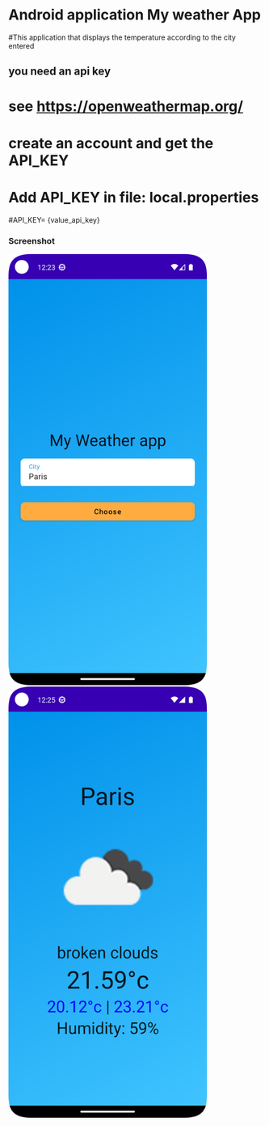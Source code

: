 # Android application My weather App 

#This application that displays the temperature according to the city entered

## you need an api key
# see https://openweathermap.org/
# create an account and get the API_KEY
# Add API_KEY in file: local.properties

#API_KEY= {value_api_key}


### Screenshot


<img src="Screenshot_home_my_weather_app.png" alt="Alt Text" width="393" height="852">

<img src="Screenshot_Detail_my_weather_app.png" alt="Alt Text" width="393" height="852">

